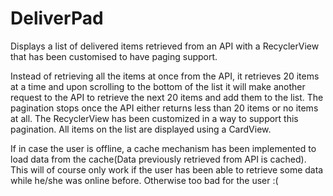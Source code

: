 # DeliverPad
Displays a list of delivered items retrieved from an API with a RecyclerView that has been customised to have paging support.

Instead of retrieving all the  items at once from the API, it retrieves 20 items at a time and upon scrolling to the bottom of the list it will make another request to the API to retrieve the next 20 items and add them to the list. The pagination stops once the API either returns less than 20 items or no items at all. 
The RecyclerView has been customized in a way to support this pagination. All items on the list are displayed using a CardView.

If in case the user is offline, a cache mechanism has been implemented to load data from the cache(Data previously retrieved from API is cached). This will of course only work if the user has been able to retrieve some data while he/she was online before. Otherwise too bad for the user :(
